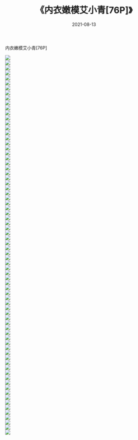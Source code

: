 ﻿---
layout: post
title:  《内衣嫩模艾小青[76P]》
date:   2021-08-13
img: http://pic.660000.xyz/1:/性感/2021/内衣嫩模艾小青[76P]/000.jpg
categories: [美女, 清纯, 唯美]
---

内衣嫩模艾小青[76P]

  ![](http://pic.660000.xyz/1:/性感/2021/内衣嫩模艾小青[76P]/001.jpg) <br> ![](http://pic.660000.xyz/1:/性感/2021/内衣嫩模艾小青[76P]/002.jpg) <br> ![](http://pic.660000.xyz/1:/性感/2021/内衣嫩模艾小青[76P]/003.jpg) <br> ![](http://pic.660000.xyz/1:/性感/2021/内衣嫩模艾小青[76P]/004.jpg) <br> ![](http://pic.660000.xyz/1:/性感/2021/内衣嫩模艾小青[76P]/005.jpg) <br> ![](http://pic.660000.xyz/1:/性感/2021/内衣嫩模艾小青[76P]/006.jpg) <br> ![](http://pic.660000.xyz/1:/性感/2021/内衣嫩模艾小青[76P]/007.jpg) <br> ![](http://pic.660000.xyz/1:/性感/2021/内衣嫩模艾小青[76P]/008.jpg) <br> ![](http://pic.660000.xyz/1:/性感/2021/内衣嫩模艾小青[76P]/009.jpg) <br> ![](http://pic.660000.xyz/1:/性感/2021/内衣嫩模艾小青[76P]/010.jpg) <br> ![](http://pic.660000.xyz/1:/性感/2021/内衣嫩模艾小青[76P]/011.jpg) <br> ![](http://pic.660000.xyz/1:/性感/2021/内衣嫩模艾小青[76P]/012.jpg) <br> ![](http://pic.660000.xyz/1:/性感/2021/内衣嫩模艾小青[76P]/013.jpg) <br> ![](http://pic.660000.xyz/1:/性感/2021/内衣嫩模艾小青[76P]/014.jpg) <br> ![](http://pic.660000.xyz/1:/性感/2021/内衣嫩模艾小青[76P]/015.jpg) <br> ![](http://pic.660000.xyz/1:/性感/2021/内衣嫩模艾小青[76P]/016.jpg) <br> ![](http://pic.660000.xyz/1:/性感/2021/内衣嫩模艾小青[76P]/017.jpg) <br> ![](http://pic.660000.xyz/1:/性感/2021/内衣嫩模艾小青[76P]/018.jpg) <br> ![](http://pic.660000.xyz/1:/性感/2021/内衣嫩模艾小青[76P]/019.jpg) <br> ![](http://pic.660000.xyz/1:/性感/2021/内衣嫩模艾小青[76P]/020.jpg) <br> ![](http://pic.660000.xyz/1:/性感/2021/内衣嫩模艾小青[76P]/021.jpg) <br> ![](http://pic.660000.xyz/1:/性感/2021/内衣嫩模艾小青[76P]/022.jpg) <br> ![](http://pic.660000.xyz/1:/性感/2021/内衣嫩模艾小青[76P]/023.jpg) <br> ![](http://pic.660000.xyz/1:/性感/2021/内衣嫩模艾小青[76P]/024.jpg) <br> ![](http://pic.660000.xyz/1:/性感/2021/内衣嫩模艾小青[76P]/025.jpg) <br> ![](http://pic.660000.xyz/1:/性感/2021/内衣嫩模艾小青[76P]/026.jpg) <br> ![](http://pic.660000.xyz/1:/性感/2021/内衣嫩模艾小青[76P]/027.jpg) <br> ![](http://pic.660000.xyz/1:/性感/2021/内衣嫩模艾小青[76P]/028.jpg) <br> ![](http://pic.660000.xyz/1:/性感/2021/内衣嫩模艾小青[76P]/029.jpg) <br> ![](http://pic.660000.xyz/1:/性感/2021/内衣嫩模艾小青[76P]/030.jpg) <br> ![](http://pic.660000.xyz/1:/性感/2021/内衣嫩模艾小青[76P]/031.jpg) <br> ![](http://pic.660000.xyz/1:/性感/2021/内衣嫩模艾小青[76P]/032.jpg) <br> ![](http://pic.660000.xyz/1:/性感/2021/内衣嫩模艾小青[76P]/033.jpg) <br> ![](http://pic.660000.xyz/1:/性感/2021/内衣嫩模艾小青[76P]/034.jpg) <br> ![](http://pic.660000.xyz/1:/性感/2021/内衣嫩模艾小青[76P]/035.jpg) <br> ![](http://pic.660000.xyz/1:/性感/2021/内衣嫩模艾小青[76P]/036.jpg) <br> ![](http://pic.660000.xyz/1:/性感/2021/内衣嫩模艾小青[76P]/037.jpg) <br> ![](http://pic.660000.xyz/1:/性感/2021/内衣嫩模艾小青[76P]/038.jpg) <br> ![](http://pic.660000.xyz/1:/性感/2021/内衣嫩模艾小青[76P]/039.jpg) <br> ![](http://pic.660000.xyz/1:/性感/2021/内衣嫩模艾小青[76P]/040.jpg) <br> ![](http://pic.660000.xyz/1:/性感/2021/内衣嫩模艾小青[76P]/041.jpg) <br> ![](http://pic.660000.xyz/1:/性感/2021/内衣嫩模艾小青[76P]/042.jpg) <br> ![](http://pic.660000.xyz/1:/性感/2021/内衣嫩模艾小青[76P]/043.jpg) <br> ![](http://pic.660000.xyz/1:/性感/2021/内衣嫩模艾小青[76P]/044.jpg) <br> ![](http://pic.660000.xyz/1:/性感/2021/内衣嫩模艾小青[76P]/045.jpg) <br> ![](http://pic.660000.xyz/1:/性感/2021/内衣嫩模艾小青[76P]/046.jpg) <br> ![](http://pic.660000.xyz/1:/性感/2021/内衣嫩模艾小青[76P]/047.jpg) <br> ![](http://pic.660000.xyz/1:/性感/2021/内衣嫩模艾小青[76P]/048.jpg) <br> ![](http://pic.660000.xyz/1:/性感/2021/内衣嫩模艾小青[76P]/049.jpg) <br> ![](http://pic.660000.xyz/1:/性感/2021/内衣嫩模艾小青[76P]/050.jpg) <br> ![](http://pic.660000.xyz/1:/性感/2021/内衣嫩模艾小青[76P]/051.jpg) <br> ![](http://pic.660000.xyz/1:/性感/2021/内衣嫩模艾小青[76P]/052.jpg) <br> ![](http://pic.660000.xyz/1:/性感/2021/内衣嫩模艾小青[76P]/053.jpg) <br> ![](http://pic.660000.xyz/1:/性感/2021/内衣嫩模艾小青[76P]/054.jpg) <br> ![](http://pic.660000.xyz/1:/性感/2021/内衣嫩模艾小青[76P]/055.jpg) <br> ![](http://pic.660000.xyz/1:/性感/2021/内衣嫩模艾小青[76P]/056.jpg) <br> ![](http://pic.660000.xyz/1:/性感/2021/内衣嫩模艾小青[76P]/057.jpg) <br> ![](http://pic.660000.xyz/1:/性感/2021/内衣嫩模艾小青[76P]/058.jpg) <br> ![](http://pic.660000.xyz/1:/性感/2021/内衣嫩模艾小青[76P]/059.jpg) <br> ![](http://pic.660000.xyz/1:/性感/2021/内衣嫩模艾小青[76P]/060.jpg) <br> ![](http://pic.660000.xyz/1:/性感/2021/内衣嫩模艾小青[76P]/061.jpg) <br> ![](http://pic.660000.xyz/1:/性感/2021/内衣嫩模艾小青[76P]/062.jpg) <br> ![](http://pic.660000.xyz/1:/性感/2021/内衣嫩模艾小青[76P]/063.jpg) <br> ![](http://pic.660000.xyz/1:/性感/2021/内衣嫩模艾小青[76P]/064.jpg) <br> ![](http://pic.660000.xyz/1:/性感/2021/内衣嫩模艾小青[76P]/065.jpg) <br> ![](http://pic.660000.xyz/1:/性感/2021/内衣嫩模艾小青[76P]/066.jpg) <br> ![](http://pic.660000.xyz/1:/性感/2021/内衣嫩模艾小青[76P]/067.jpg) <br> ![](http://pic.660000.xyz/1:/性感/2021/内衣嫩模艾小青[76P]/068.jpg) <br> ![](http://pic.660000.xyz/1:/性感/2021/内衣嫩模艾小青[76P]/069.jpg) <br> ![](http://pic.660000.xyz/1:/性感/2021/内衣嫩模艾小青[76P]/070.jpg) <br> ![](http://pic.660000.xyz/1:/性感/2021/内衣嫩模艾小青[76P]/071.jpg) <br> ![](http://pic.660000.xyz/1:/性感/2021/内衣嫩模艾小青[76P]/072.jpg) <br> ![](http://pic.660000.xyz/1:/性感/2021/内衣嫩模艾小青[76P]/073.jpg) <br> ![](http://pic.660000.xyz/1:/性感/2021/内衣嫩模艾小青[76P]/074.jpg) <br> ![](http://pic.660000.xyz/1:/性感/2021/内衣嫩模艾小青[76P]/075.jpg) <br> ![](http://pic.660000.xyz/1:/性感/2021/内衣嫩模艾小青[76P]/076.jpg) <br>